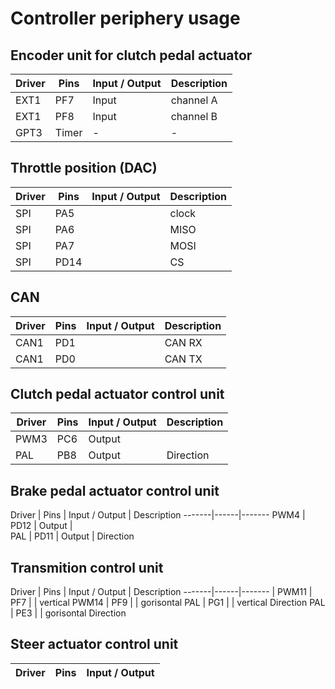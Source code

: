 # Controller periphery usage

## Encoder unit for clutch pedal actuator 
Driver | Pins | Input / Output | Description
-------|------|----------------|----------
EXT1   | PF7  | Input          | channel A
EXT1   | PF8  | Input          | channel B
GPT3   | Timer| -              | -       

## Throttle position (DAC)
Driver | Pins | Input / Output | Description
-------|------|----------------|----------
SPI    | PA5 |                | clock
SPI    | PA6 |                | MISO
SPI    | PA7 |                | MOSI
SPI    | PD14|               | CS


## CAN 
Driver | Pins | Input / Output | Description
-------|------|----------------|----------
CAN1   | PD1  |                |CAN RX
CAN1   | PD0  |                |CAN TX


## Clutch pedal actuator control unit 
Driver | Pins | Input / Output | Description
-------|------|----------------|----------
PWM3   | PC6  | Output         |   
PAL    | PB8 | Output         | Direction



## Brake pedal actuator control unit 
Driver | Pins | Input / Output  | Description
-------|------|-------
PWM4   | PD12  | Output         |   
PAL    | PD11 | Output          | Direction


## Transmition control unit 
Driver | Pins | Input / Output | Description
-------|------|-------         |
PWM11  | PF7  |                | vertical
PWM14  | PF9  |                | gorisontal
PAL    | PG1  |                | vertical Direction
PAL    | PE3  |                | gorisontal Direction


## Steer actuator control unit 
Driver | Pins | Input / Output
-------|------|-------
